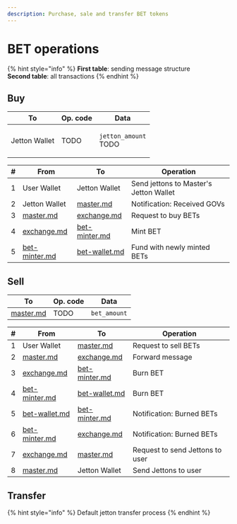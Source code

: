 ```yaml
---
description: Purchase, sale and transfer BET tokens
---
```


# BET operations

{% hint style="info" %}
**First table**: sending message structure\
**Second table**: all transactions
{% endhint %}

## Buy

| To            | Op. code | Data                                      |
| ------------- | -------- | ----------------------------------------- |
| Jetton Wallet | TODO     | <p><code>jetton_amount</code><br>TODO</p> |



| # | From                                                  | To                                                    | Operation                              |
| - | ----------------------------------------------------- | ----------------------------------------------------- | -------------------------------------- |
| 1 | User Wallet                                           | Jetton Wallet                                         | Send jettons to Master's Jetton Wallet |
| 2 | Jetton Wallet                                         | [master.md](../contracts/master.md "mention")         | Notification: Received GOVs            |
| 3 | [master.md](../contracts/master.md "mention")         | [exchange.md](../contracts/exchange.md "mention")     | Request to buy BETs                    |
| 4 | [exchange.md](../contracts/exchange.md "mention")     | [bet-minter.md](../contracts/bet-minter.md "mention") | Mint BET                               |
| 5 | [bet-minter.md](../contracts/bet-minter.md "mention") | [bet-wallet.md](../contracts/bet-wallet.md "mention") | Fund with newly minted BETs            |

## Sell

| To                                            | Op. code | Data         |
| --------------------------------------------- | -------- | ------------ |
| [master.md](../contracts/master.md "mention") | TODO     | `bet_amount` |



| # | From                                                  | To                                                    | Operation                       |
| - | ----------------------------------------------------- | ----------------------------------------------------- | ------------------------------- |
| 1 | User Wallet                                           | [master.md](../contracts/master.md "mention")         | Request to sell BETs            |
| 2 | [master.md](../contracts/master.md "mention")         | [exchange.md](../contracts/exchange.md "mention")     | Forward message                 |
| 3 | [exchange.md](../contracts/exchange.md "mention")     | [bet-minter.md](../contracts/bet-minter.md "mention") | Burn BET                        |
| 4 | [bet-minter.md](../contracts/bet-minter.md "mention") | [bet-wallet.md](../contracts/bet-wallet.md "mention") | Burn BET                        |
| 5 | [bet-wallet.md](../contracts/bet-wallet.md "mention") | [bet-minter.md](../contracts/bet-minter.md "mention") | Notification: Burned BETs       |
| 6 | [bet-minter.md](../contracts/bet-minter.md "mention") | [exchange.md](../contracts/exchange.md "mention")     | Notification: Burned BETs       |
| 7 | [exchange.md](../contracts/exchange.md "mention")     | [master.md](../contracts/master.md "mention")         | Request to send Jettons to user |
| 8 | [master.md](../contracts/master.md "mention")         | Jetton Wallet                                         | Send Jettons to user            |

## Transfer

{% hint style="info" %}
Default jetton transfer process
{% endhint %}
